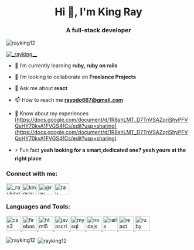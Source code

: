 <h1 align="center">Hi 👋, I'm King Ray</h1>
<h3 align="center">A full-stack developer</h3>

<p align="left"> <img src="https://komarev.com/ghpvc/?username=rayking12&label=Profile%20views&color=0e75b6&style=flat" alt="rayking12" /> </p>

<p align="left"> <a href="https://twitter.com/_rayking__" target="blank"><img src="https://img.shields.io/twitter/follow/_rayking__?logo=twitter&style=for-the-badge" alt="_rayking__" /></a> </p>

- 🌱 I’m currently learning **ruby, ruby on rails**

- 👯 I’m looking to collaborate on **Freelance Projects**

- 💬 Ask me about **react**

- 📫 How to reach me **rayodo667@gmail.com**

- 📄 Know about my experiences [https://docs.google.com/document/d/1R8shLMT_D7TnVSAZqriShyPFVQsHY70kvA1FVGS4fCs/edit?usp=sharing](https://docs.google.com/document/d/1R8shLMT_D7TnVSAZqriShyPFVQsHY70kvA1FVGS4fCs/edit?usp=sharing)

- ⚡ Fun fact **yeah looking for a smart,dedicated one? yeah youre at the right place**

<h3 align="left">Connect with me:</h3>
<p align="left">
<a href="https://twitter.com/_rayking__" target="blank"><img align="center" src="https://cdn.jsdelivr.net/npm/simple-icons@3.0.1/icons/twitter.svg" alt="_rayking__" height="30" width="40" /></a>
<a href="https://linkedin.com/in/kingray" target="blank"><img align="center" src="https://cdn.jsdelivr.net/npm/simple-icons@3.0.1/icons/linkedin.svg" alt="kingray" height="30" width="40" /></a>
<a href="https://medium.com/@ray king" target="blank"><img align="center" src="https://cdn.jsdelivr.net/npm/simple-icons@3.0.1/icons/medium.svg" alt="@ray king" height="30" width="40" /></a>
<a href="https://www.hackerrank.com/ray king" target="blank"><img align="center" src="https://cdn.jsdelivr.net/npm/simple-icons@3.0.1/icons/hackerrank.svg" alt="ray king" height="30" width="40" /></a>
</p>

<h3 align="left">Languages and Tools:</h3>
<p align="left"> <a href="https://www.w3schools.com/css/" target="_blank"> <img src="https://devicons.github.io/devicon/devicon.git/icons/css3/css3-original-wordmark.svg" alt="css3" width="40" height="40"/> </a> <a href="https://firebase.google.com/" target="_blank"> <img src="https://www.vectorlogo.zone/logos/firebase/firebase-icon.svg" alt="firebase" width="40" height="40"/> </a> <a href="https://www.w3.org/html/" target="_blank"> <img src="https://devicons.github.io/devicon/devicon.git/icons/html5/html5-original-wordmark.svg" alt="html5" width="40" height="40"/> </a> <a href="https://developer.mozilla.org/en-US/docs/Web/JavaScript" target="_blank"> <img src="https://devicons.github.io/devicon/devicon.git/icons/javascript/javascript-original.svg" alt="javascript" width="40" height="40"/> </a> <a href="https://www.mysql.com/" target="_blank"> <img src="https://devicons.github.io/devicon/devicon.git/icons/mysql/mysql-original-wordmark.svg" alt="mysql" width="40" height="40"/> </a> <a href="https://nodejs.org" target="_blank"> <img src="https://devicons.github.io/devicon/devicon.git/icons/nodejs/nodejs-original-wordmark.svg" alt="nodejs" width="40" height="40"/> </a> <a href="https://rubyonrails.org" target="_blank"> <img src="https://devicons.github.io/devicon/devicon.git/icons/rails/rails-original-wordmark.svg" alt="rails" width="40" height="40"/> </a> <a href="https://reactjs.org/" target="_blank"> <img src="https://devicons.github.io/devicon/devicon.git/icons/react/react-original-wordmark.svg" alt="react" width="40" height="40"/> </a> <a href="https://www.ruby-lang.org/en/" target="_blank"> <img src="https://devicons.github.io/devicon/devicon.git/icons/ruby/ruby-original-wordmark.svg" alt="ruby" width="40" height="40"/> </a> </p>

<p><img align="left" src="https://github-readme-stats.vercel.app/api/top-langs?username=rayking12&show_icons=true&locale=en&layout=compact" alt="rayking12" /></p>

<p>&nbsp;<img align="center" src="https://github-readme-stats.vercel.app/api?username=rayking12&show_icons=true&locale=en" alt="rayking12" /></p>

